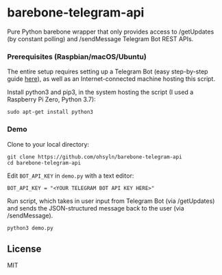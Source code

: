  # barebone-telegram-api

Pure Python barebone wrapper that only provides access to /getUpdates (by constant polling) and /sendMessage Telegram Bot REST APIs.

### Prerequisites (Raspbian/macOS/Ubuntu)

The entire setup requires setting up a Telegram Bot (easy step-by-step guide [here](https://medium.com/@wk0/send-and-receive-messages-with-the-telegram-api-17de9102ab78)), as well as an Internet-connected machine hosting this script.

Install python3 and pip3, in the system hosting the script (I used a Raspberry Pi Zero, Python 3.7):

```
sudo apt-get install python3
```

### Demo

Clone to your local directory:

```
git clone https://github.com/ohsyln/barebone-telegram-api
cd barebone-telegram-api
```

Edit `BOT_API_KEY` in `demo.py` with a text editor:

```
BOT_API_KEY = "<YOUR TELEGRAM BOT API KEY HERE>"
```

Run script, which takes in user input from Telegram Bot (via /getUpdates) and sends the JSON-structured message back to the user (via /sendMessage).
```
python3 demo.py
```

## License

MIT

